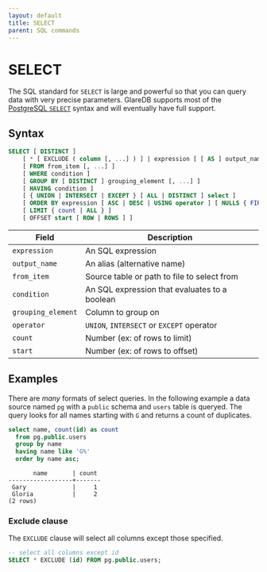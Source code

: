 ```yaml
---
layout: default
title: SELECT
parent: SQL commands
---
```


# SELECT

The SQL standard for `SELECT` is large and powerful so that you can query data
with very precise parameters. GlareDB supports most of the [PostgreSQL `SELECT`]
syntax and will eventually have full support.

## Syntax

```sql
SELECT [ DISTINCT ]
    [ * [ EXCLUDE ( column [, ...] ) ] | expression [ [ AS ] output_name ] [, ...] ]
    [ FROM from_item [, ...] ]
    [ WHERE condition ]
    [ GROUP BY [ DISTINCT ] grouping_element [, ...] ]
    [ HAVING condition ]
    [ { UNION | INTERSECT | EXCEPT } [ ALL | DISTINCT ] select ]
    [ ORDER BY expression [ ASC | DESC | USING operator ] [ NULLS { FIRST | LAST } ] [, ...] ]
    [ LIMIT { count | ALL } ]
    [ OFFSET start [ ROW | ROWS ] ]
```

| Field              | Description                                   |
| ------------------ | --------------------------------------------- |
| `expression`       | An SQL expression                             |
| `output_name`      | An alias (alternative name)                   |
| `from_item`        | Source table or path to file to select from   |
| `condition`        | An SQL expression that evaluates to a boolean |
| `grouping_element` | Column to group on                            |
| `operator`         | `UNION`, `INTERSECT` or `EXCEPT` operator     |
| `count`            | Number (ex: of rows to limit)                 |
| `start`            | Number (ex: of rows to offset)                |

## Examples

There are _many_ formats of select queries. In the following example a data
source named `pg` with a `public` schema and `users` table is queryed. The query
looks for all names starting with `G` and returns a count of duplicates.

```sql
select name, count(id) as count
  from pg.public.users
  group by name
  having name like 'G%'
  order by name asc;
```

```text
       name       | count
------------------+-------
 Gary             |     1
 Gloria           |     2
(2 rows)

```

### Exclude clause

The `EXCLUDE` clause will select all columns except those specified.

```sql
-- select all columns except id
SELECT * EXCLUDE (id) FROM pg.public.users;
```

[PostgreSQL `SELECT`]: https://www.postgresql.org/docs/current/sql-select.html

